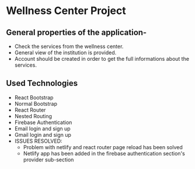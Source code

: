 # Wellness Center Project


## General properties of the application-

* Check the services from the wellness center.
* General view of the institution is provided.
* Account should be created in order to get the full informations about the services.


## Used Technologies

* React Bootstrap
* Normal Bootstrap
* React Router
* Nested Routing
* Firebase Authentication
* Email login and sign up
* Gmail login and sign up
* ISSUES RESOLVED:
    * Problem with netlify and react router page reload has been solved
    *  Netlify app has been added in the firebase authentication section's provider sub-section
